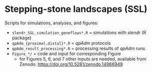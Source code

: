 # Stepping-stone landscapes (SSL)

Scripts for simulations, analyses, and figures:

- `slendr_SSL_simulation_geneflows*.R` = simulations with _slendr_ (R package)
- `qpAdm_{proximal,distal}*.R` = _qpAdm_ protocols
- `qpAdm_result_processing*.R` = processing results of _qpAdm_ runs
- `Figure_*/` = code and input for corresponding Figure
   - for Figures 5, 6, and 7 other inputs are needed, available from Zenodo: https://doi.org/10.5281/zenodo.14966949